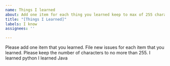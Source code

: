 ```yaml
---
name: Things I learned
about: Add one item for each thing you learned keep to max of 255 characters
title: "[Things I Learned]"
labels: I know
assignees: ''

---
```


Please add one item that you learned.  File new issues for each item that you learned.  Please keep the number of characters to no more than 255.
I learned python
I learned Java
